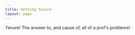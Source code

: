 ```yaml
---
title: Getting tenure
layout: page
---
```


Tenure! The answer to, and cause of, all of a prof's problems!

